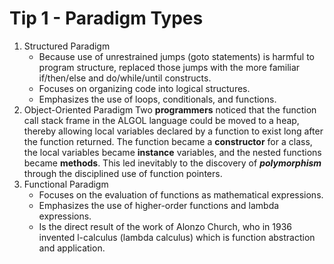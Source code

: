# Tip 1 - Paradigm Types
1. Structured Paradigm
    - Because use of unrestrained jumps (goto statements) is
        harmful to program structure, replaced those jumps with the more familiar if/then/else and
        do/while/until constructs.
    - Focuses on organizing code into logical structures.
    - Emphasizes the use of loops, conditionals, and functions.
2. Object-Oriented Paradigm
    Two **programmers**
    noticed that the function call stack frame in the ALGOL language could be
    moved to a heap, thereby allowing local variables declared by a function to
    exist long after the function returned. The function became a **constructor** for
    a class, the local variables became **instance** variables, and the nested functions
    became **methods**. This led inevitably to the discovery of **_polymorphism_**
    through the disciplined use of function pointers.
3. Functional Paradigm
    - Focuses on the evaluation of functions as mathematical expressions.
    - Emphasizes the use of higher-order functions and lambda expressions.
    - Is the direct result of the work of Alonzo Church, who in 1936 invented l-calculus (lambda calculus) which is function abstraction and application.
